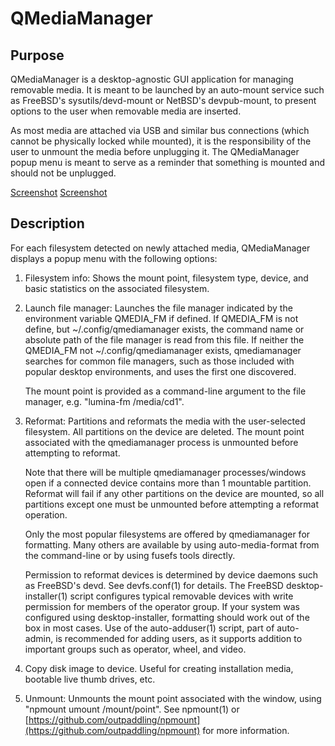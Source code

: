 # QMediaManager

## Purpose

QMediaManager is a desktop-agnostic
GUI application for managing removable media.  It is
meant to be launched by an auto-mount service such as FreeBSD's
sysutils/devd-mount or NetBSD's devpub-mount, to present options to
the user when removable media are inserted.

As most media are attached via USB and similar bus connections (which
cannot be physically locked while mounted), it is
the responsibility of the user to unmount the media before unplugging it.
The QMediaManager popup menu is meant to serve as a reminder that
something is mounted and should not be unplugged.

[Screenshot](https://github.com/outpaddling/qmediamanager/blob/main/qmediamanager.png "Screenshot")
[Screenshot](https://github.com/outpaddling/qmediamanager/blob/main/qmediamanager-fs.png "Screenshot")

## Description

For each filesystem detected on newly attached media,
QMediaManager displays a popup menu with the following options:

1.  Filesystem info: Shows the mount point, filesystem type, device, and
    basic statistics on the associated filesystem.

2.  Launch file manager: Launches the file manager indicated by the
    environment variable QMEDIA_FM if defined.  If QMEDIA_FM is not define,
    but ~/.config/qmediamanager exists, the command name or absolute path
    of the file manager is read from this file.  If neither the QMEDIA_FM
    not ~/.config/qmediamanager exists, qmediamanager searches for common
    file managers, such as those included with popular desktop
    environments, and uses the first one discovered.

    The mount point is provided as a command-line argument to the file
    manager, e.g. "lumina-fm /media/cd1".

3.  Reformat: Partitions and reformats the media with the user-selected
    filesystem.  All partitions on the device are deleted.  The mount point
    associated with the qmediamanager process is unmounted before
    attempting to reformat.

    Note that there will be multiple qmediamanager processes/windows open
    if a connected device contains more than 1 mountable partition.
    Reformat will fail if any other partitions on the device are mounted,
    so all partitions except one must be unmounted before attempting a
    reformat operation.

    Only the most popular filesystems are offered by qmediamanager for
    formatting.  Many others are available by using auto-media-format
    from the command-line or by using fusefs tools directly.

    Permission to reformat devices is determined by device daemons such as
    FreeBSD's devd.  See devfs.conf(1) for details.  The FreeBSD desktop-
    installer(1) script configures typical removable devices with write
    permission for members of the operator group.  If your system was
    configured using desktop-installer, formatting should work out of the
    box in most cases.  Use of the auto-adduser(1) script, part of auto-
    admin, is recommended for adding users, as it supports addition to
    important groups such as operator, wheel, and video.

4.  Copy disk image to device.  Useful for creating installation media,
    bootable live thumb drives, etc.

5.  Unmount: Unmounts the mount point associated with the window, using
    "npmount umount /mount/point".  See npmount(1) or
    [https://github.com/outpaddling/npmount](https://github.com/outpaddling/npmount)
    for more information.

